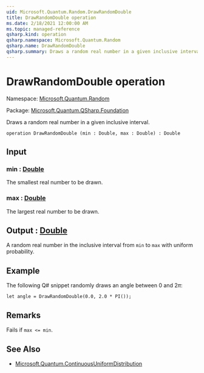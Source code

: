 ```yaml
---
uid: Microsoft.Quantum.Random.DrawRandomDouble
title: DrawRandomDouble operation
ms.date: 2/18/2021 12:00:00 AM
ms.topic: managed-reference
qsharp.kind: operation
qsharp.namespace: Microsoft.Quantum.Random
qsharp.name: DrawRandomDouble
qsharp.summary: Draws a random real number in a given inclusive interval.
---
```


# DrawRandomDouble operation

Namespace: [Microsoft.Quantum.Random](xref:Microsoft.Quantum.Random)

Package: [Microsoft.Quantum.QSharp.Foundation](https://nuget.org/packages/Microsoft.Quantum.QSharp.Foundation)


Draws a random real number in a given inclusive interval.

```qsharp
operation DrawRandomDouble (min : Double, max : Double) : Double
```


## Input

### min : [Double](xref:microsoft.quantum.lang-ref.double)

The smallest real number to be drawn.


### max : [Double](xref:microsoft.quantum.lang-ref.double)

The largest real number to be drawn.



## Output : [Double](xref:microsoft.quantum.lang-ref.double)

A random real number in the inclusive interval from `min` to `max` withuniform probability.

## Example

The following Q# snippet randomly draws an angle between $0$ and $2 \pi$:```qsharplet angle = DrawRandomDouble(0.0, 2.0 * PI());```

## Remarks

Fails if `max <= min`.

## See Also

- [Microsoft.Quantum.ContinuousUniformDistribution](xref:Microsoft.Quantum.ContinuousUniformDistribution)